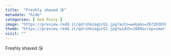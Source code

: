 ```yaml
---
title:  "Freshly shaved 😘"
metadate: "hide"
categories: [ God Pussy ]
image: "https://preview.redd.it/qdrshkzagin51.jpg?auto=webp&s=2b7203030bd594ec37105c89b71328178c53aebe"
thumb: "https://preview.redd.it/qdrshkzagin51.jpg?width=1080&crop=smart&auto=webp&s=f4252b9f4b7f382607772131a421de2c6ba162cd"
visit: ""
---
```

Freshly shaved 😘
